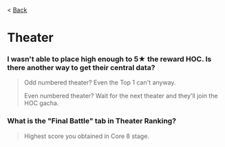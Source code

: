 < [Back](/GFL/mainpage)

# Theater

### I wasn't able to place high enough to 5★ the reward HOC. Is there another way to get their central data?

> Odd numbered theater? Even the Top 1 can't anyway.
>
> Even numbered theater? Wait for the next theater and they'll join the HOC gacha.

### What is the "Final Battle" tab in Theater Ranking?

> Highest score you obtained in Core 8 stage.